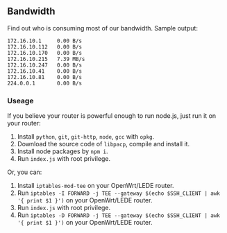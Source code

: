## Bandwidth

Find out who is consuming most of our bandwidth. Sample output:

```
172.16.10.1     0.00 B/s
172.16.10.112   0.00 B/s
172.16.10.170   0.00 B/s
172.16.10.215   7.39 MB/s
172.16.10.247   0.00 B/s
172.16.10.41    0.00 B/s
172.16.10.81    0.00 B/s
224.0.0.1       0.00 B/s
```

### Useage

If you believe your router is powerful enough to run node.js, just run it on your router:

1. Install `python`, `git`, `git-http`, `node`, `gcc` with `opkg`.
2. Download the source code of `libpacp`, compile and install it.
3. Install node packages by `npm i`.
3. Run `index.js` with root privilege.

Or, you can:

1. Install `iptables-mod-tee` on your OpenWrt/LEDE router.
2. Run `iptables -I FORWARD -j TEE --gateway $(echo $SSH_CLIENT | awk '{ print $1 }')` on your OpenWrt/LEDE router.
3. Run `index.js` with root privilege.
4. Run `iptables -D FORWARD -j TEE --gateway $(echo $SSH_CLIENT | awk '{ print $1 }')` on your OpenWrt/LEDE router.

